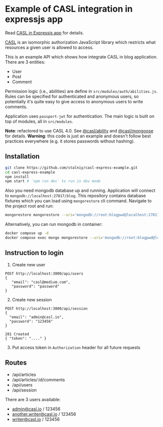 # Example of CASL integration in expressjs app

Read [CASL in Expressjs app][casl-express-example] for details.

[CASL](https://casl.js.org) is an isomorphic authorization JavaScript library which restricts what resources a given user is allowed to access.

This is an example API which shows how integrate CASL in blog application. There are 3 entities:
* User
* Post
* Comment

Permission logic (i.e., abilities) are define in `src/modules/auth/abilities.js`. Rules can be specified for authenticated and anonymous users, so potentially it's quite easy to give access to anonymous users to write comments.

Application uses `passport-jwt` for authentication. The main logic is built on top of modules, all in `src/modules`.

**Note**: refactored to use CASL 4.0. See [@casl/ability][casl-ability] and [@casl/mongoose][casl-mongoose] for details.
**Warning**: this code is just an example and doesn't follow best practices everywhere (e.g. it stores passwords without hashing).

## Installation

```sh
git clone https://github.com/stalniy/casl-express-example.git
cd casl-express-example
npm install
npm start # `npm run dev` to run in dev mode
```

Also you need mongodb database up and running. Application will connect to `mongodb://localhost:27017/blog`. This repository contains database fixtures which you can load using `mongorestore` cli command. Navigate to the project root and run:

```sh
mongorestore mongorestore --uri='mongodb://root:blogpwd@localhost:27017' ./db
```

Alternatively, you can run mongodb in container:

```sh
docker compose up -d
docker compose exec mongo mongorestore --uri='mongodb://root:blogpwd@localhost:27017' /var/app/db
```

## Instruction to login

1. Create new user

```
POST http://localhost:3000/api/users
{
   "email": "casl@medium.com",
   "password": "password"
}
```

2. Create new session

```
POST http://localhost:3000/api/session
{
  "email": "admin@casl.io",
  "password": "123456"
}

201 Created
{ "token": "...." }
```

3. Put access token in `Authorization` header for all future requests


## Routes

* /api/articles
* /api/articles/:id/comments
* /api/users
* /api/session

There are 3 users available:
* admin@casl.io / 123456
* another.writer@casl.io / 123456
* writer@casl.io / 123456

[casl-express-example]: https://medium.com/@sergiy.stotskiy/authorization-with-casl-in-express-app-d94eb2e2b73b
[casl-ability]: https://github.com/stalniy/casl/tree/master/packages/casl-ability
[casl-mongoose]: https://github.com/stalniy/casl/tree/master/packages/casl-mongoose
